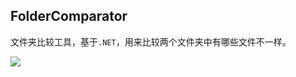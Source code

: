 ## FolderComparator
文件夹比较工具，基于`.NET`，用来比较两个文件夹中有哪些文件不一样。

![](http://7xkhp9.com1.z0.glb.clouddn.com/github.com/stone0090/tools/CompareFolder.png)

